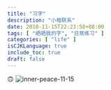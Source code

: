 ```yaml
---
title: "习字"
description: "小楷联系"
date: 2018-11-15T22:23:58+08:00
tags: [ "晒晒我的字", "日常练习" ]
categories: [ "life" ]
isCJKLanguage: true
include_toc: true
draft: false
---
```



🙃
![inner-peace-11-15](https://ws4.sinaimg.cn/large/006tNbRwgy1fx942mjtvxj31400u0qv5.jpg)
